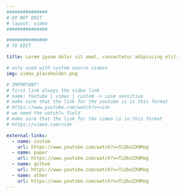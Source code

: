 ```yaml
---
###############
# DO NOT EDIT
# layout: video
###############

###############
# TO EDIT

title: Lorem ipsum dolor sit amet, consectetur adipiscing elit.

# only used with custom source videos
img: video_placeholder.png

# IMPORTANT!
# first link always the video link
# name: Youtube | vimeo | custom -> case sensitive
# make sure that the link for the youtube is in this format
# https://www.youtube.com/watch?v=<id>
# we need the watch?= field
# make sure that the link for the vimeo is in this format
# https://vimeo.com/<id>

external-links:
  - name: custom
    url: https://www.youtube.com/watch?v=TLQkoZX9Mog
  - name: paper
    url: https://www.youtube.com/watch?v=TLQkoZX9Mog
  - name: github
    url: https://www.youtube.com/watch?v=TLQkoZX9Mog
  - name: other
    url: https://www.youtube.com/watch?v=TLQkoZX9Mog
---
```


